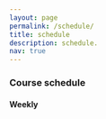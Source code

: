 ```yaml
---
layout: page
permalink: /schedule/
title: schedule
description: schedule.
nav: true
---
```


### Course schedule

#### Weekly
